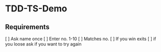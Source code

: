 # TDD-TS-Demo

## Requirements

[ ] Ask name once
[ ] Enter no. 1-10
[ ] Matches no.
[ ] If you win exits
[ ] if you loose ask if you want to try again

